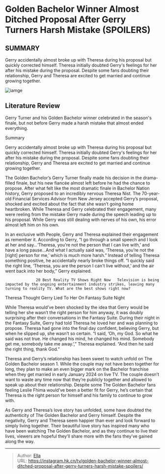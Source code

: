 # Golden Bachelor Winner Almost Ditched Proposal After Gerry Turners Harsh Mistake (SPOILERS)


## SUMMARY 



  Gerry accidentally almost broke up with Theresa during his proposal but quickly corrected himself.   Theresa initially doubted Gerry&#39;s feelings for her after his mistake during the proposal.   Despite some fans doubting their relationship, Gerry and Theresa are excited to get married and continue growing together.  

![iamge](https://static1.srcdn.com/wordpress/wp-content/uploads/2023/11/embargo-until-thursday-11_23-at-6_00-am-et-why-the-golden-bachelor-isn-t-on-tonight-november-23-when-it-returns.jpg)

## Literature Review
Gerry Turner and his Golden Bachelor winner celebrated in the season&#39;s finale, but not before Gerry made a harsh mistake that almost ended everything.





Summary

  Gerry accidentally almost broke up with Theresa during his proposal but quickly corrected himself.   Theresa initially doubted Gerry&#39;s feelings for her after his mistake during the proposal.   Despite some fans doubting their relationship, Gerry and Theresa are excited to get married and continue growing together.  







The Golden Bachelor’s Gerry Turner finally made his decision in the drama-filled finale, but his new fiancée almost left before he had the chance to propose. After what felt like the most dramatic finale in Bachelor Nation history, Gerry proposed to an incredibly nervous Theresa Nist. The 70-year-old Financial Services Advisor from New Jersey accepted Gerry’s proposal, shocked and excited about the fact that she wasn’t going home heartbroken. While Theresa and Gerry celebrated their engagement, many were reeling from the mistake Gerry made during the speech leading up to his proposal. While Gerry was still dealing with nerves of his own, his error almost left him on his own.

In an exclusive with People, Gerry and Theresa explained their engagement as remember it. According to Gerry, “I go through a small speech and I look at her and say…‘Theresa, you&#39;re not the person that I can live with,’ and have a long pause…And what I actually said was, ‘Theresa, you’re not the [right] person for me,’ which is much more harsh.” Instead of telling Theresa something positive, he accidentally nearly broke things off. “I quickly said the right line, ‘Theresa, you are the person I can&#39;t live without,’ and the air went back into her body,” Gerry explained.




                  20 Best Reality TV Shows Right Now   Television is being impacted by the ongoing entertainment industry strikes, leaving many turning to reality TV. What are the best shows right now?    


 Theresa Thought Gerry Lied To Her On Fantasy Suite Night 
          

While Theresa would’ve been shocked by the idea that Gerry would be telling her she wasn’t the right person for him anyway, it was doubly surprising after their conversations in the Fantasy Suite. During their night in the Fantasy Suite, Gerry had told Theresa he loved her and was planning to propose. Theresa had gone into the final day confident, believing Gerry, but when he slipped up, she wasn’t so certain. “I said, ‘Oh, my God. So what he said was not true. He changed his mind, he changed his mind. Somebody get me, somebody take me away.’,” Theresa explained. “And then he said the right thing, thank God.” 





 

Theresa and Gerry’s relationship has been sweet to watch unfold on The Golden Bachelor season 1. While the couple may not have been together for long, they plan to make an even bigger mark on the Bachelor franchise when they get married in early January 2024 on live TV. The couple doesn’t want to waste any time now that they’re publicly together and allowed to speak up about their relationship. Despite some The Golden Bachelor fans feeling Leslie Fhima would’ve been a better fit for Gerry, he’s certain that Theresa is the right person for himself and his family to continue to grow with.

As Gerry and Theresa’s love story has unfolded, some have doubted the authenticity of The Golden Bachelor and Gerry himself. Despite the negativity, Gerry and Theresa seem happier than ever and look forward to simply living together. Their beautiful love story has inspired many who have been watching The Golden Bachelor, and as they continue to live their lives, viewers are hopeful they’ll share more with the fans they’ve gained along the way.






---

> Author: [Ella](https://instagram.hk.cn/)  
> URL: https://instagram.hk.cn/tv/golden-bachelor-winner-almost-ditched-proposal-after-gerry-turners-harsh-mistake-spoilers/  

